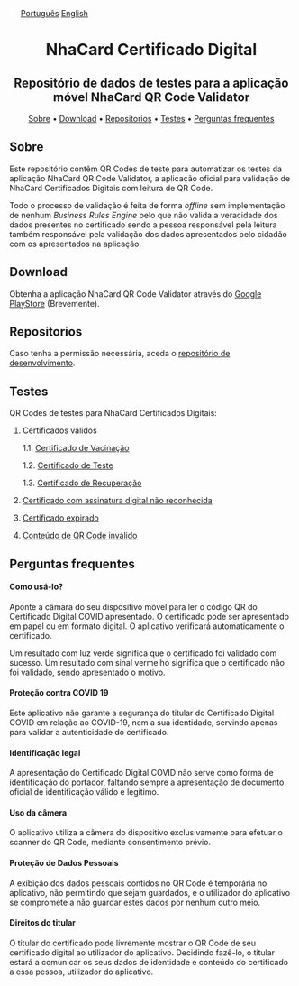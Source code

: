![alt text](assets/img/flags/globe.png) <u>Português</u> [<u>English</u>](README-en.md)
<h1 align="center">
 NhaCard Certificado Digital
</h1>
<h2 align="center">
 Repositório de dados de testes para a aplicação móvel NhaCard QR Code Validator
</h2>

<p align="center">
  <a href="#sobre">Sobre</a> •
  <a href="#download">Download</a> •
  <a href="#repositorios">Repositorios</a> •
  <a href="#testes">Testes</a> •
  <a href="#perguntas-frequentes">Perguntas frequentes</a>
</p>

## Sobre

Este repositório contêm QR Codes de teste para automatizar os testes da aplicação NhaCard QR Code Validator, a aplicação oficial para validação de NhaCard Certificados Digitais com leitura de QR Code. 

Todo o processo de validação é feita de forma _offline_ sem implementação de nenhum _Business Rules Engine_ pelo que não valida a veracidade dos dados presentes no certificado sendo a pessoa responsável pela leitura também responsável pela validação dos dados apresentados pelo cidadão com os apresentados na aplicação.

## Download

Obtenha a aplicação NhaCard QR Code Validator através do [Google PlayStore]() (Brevemente).

## Repositorios

Caso tenha a permissão necessária, aceda o [repositório de desenvolvimento](https://github.com/mobilesharks/nhacard-certificate-validator-android).

## Testes

QR Codes de testes para NhaCard Certificados Digitais:

1. Certificados válidos

    1.1. [Certificado de Vacinação](CV/1.3.0/1/1.1)

    1.2. [Certificado de Teste](CV/1.3.0/1/1.2)

    1.3. [Certificado de Recuperação](CV/1.3.0/1/1.3)

2. [Certificado com assinatura digital não reconhecida](CV/1.3.0/2)

3. [Certificado expirado](CV/1.3.0/3)

4. [Conteúdo de QR Code inválido](CV/1.3.0/4)

## Perguntas frequentes

#### Como usá-lo?
Aponte a câmara do seu dispositivo móvel para ler o código QR do Certificado Digital COVID apresentado. O certificado pode ser apresentado em papel ou em formato digital.
O aplicativo verificará automaticamente o certificado.

Um resultado com luz verde significa que o certificado foi validado com sucesso.
Um resultado com sinal vermelho significa que o certificado não foi validado, sendo apresentado o motivo.

#### Proteção contra COVID 19
Este aplicativo não garante a segurança do titular do Certificado Digital COVID em relação ao COVID-19, nem a sua identidade, servindo apenas para validar a autenticidade do certificado.

#### Identificação legal
A apresentação do Certificado Digital COVID não serve como forma de identificação do portador, faltando sempre a apresentação de documento oficial de identificação válido e legítimo.

#### Uso da câmera
O aplicativo utiliza a câmera do dispositivo exclusivamente para efetuar o scanner do QR Code, mediante consentimento prévio.

#### Proteção de Dados Pessoais
A exibição dos dados pessoais contidos no QR Code é temporária no aplicativo, não permitindo que sejam guardados, e o utilizador do aplicativo se compromete a não guardar estes dados por nenhum outro meio.

#### Direitos do titular
O titular do certificado pode livremente mostrar o QR Code de seu certificado digital ao utilizador do aplicativo. Decidindo fazê-lo, o titular estará a comunicar os seus dados de identidade e conteúdo do certificado a essa pessoa, utilizador do aplicativo.